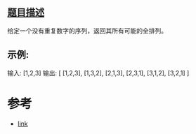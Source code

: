 
## [题目描述](https://leetcode-cn.com/problems/permutations/)
给定一个没有重复数字的序列，返回其所有可能的全排列。

## 示例:
输入: [1,2,3]
输出:
[
  [1,2,3],
  [1,3,2],
  [2,1,3],
  [2,3,1],
  [3,1,2],
  [3,2,1]
]

# 参考
- [link](https://leetcode-cn.com/problems/permutations/solution/hui-su-suan-fa-python-dai-ma-java-dai-ma-by-liweiw/)
